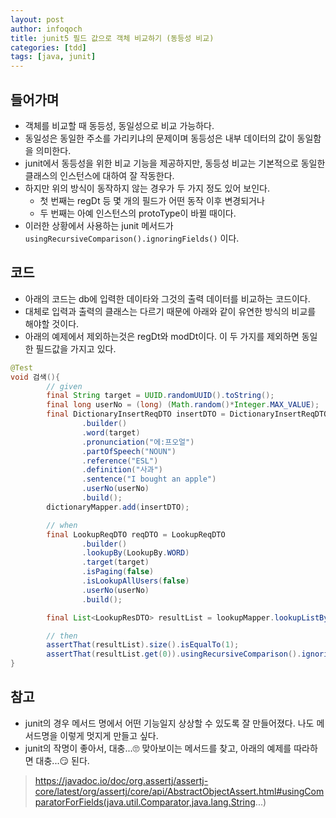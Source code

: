 ```yaml
---
layout: post
author: infoqoch
title: junit5 필드 값으로 객체 비교하기 (동등성 비교)
categories: [tdd]
tags: [java, junit]
---
```


## 들어가며
- 객체를 비교할 때 동등성, 동일성으로 비교 가능하다. 
- 동일성은 동일한 주소를 가리키냐의 문제이며 동등성은 내부 데이터의 값이 동일함을 의미한다.
- junit에서 동등성을 위한 비교 기능을 제공하지만, 동등성 비교는 기본적으로 동일한 클래스의 인스턴스에 대하여 잘 작동한다. 
- 하지만 위의 방식이 동작하지 않는 경우가 두 가지 정도 있어 보인다. 
  - 첫 번째는 regDt 등 몇 개의 필드가 어떤 동작 이후 변경되거나
  - 두 번째는 아예 인스턴스의 protoType이 바뀔 때이다.
- 이러한 상황에서 사용하는 junit 메서드가 `usingRecursiveComparison().ignoringFields()` 이다.


## 코드
- 아래의 코드는 db에 입력한 데이타와 그것의 출력 데이터를 비교하는 코드이다. 
- 대체로 입력과 출력의 클래스는 다르기 때문에 아래와 같이 유연한 방식의 비교를 해야할 것이다. 
- 아래의 예제에서 제외하는것은 regDt와 modDt이다. 이 두 가지를 제외하면 동일한 필드값을 가지고 있다. 

```java
@Test
void 검색(){
        // given
        final String target = UUID.randomUUID().toString();
        final long userNo = (long) (Math.random()*Integer.MAX_VALUE);
        final DictionaryInsertReqDTO insertDTO = DictionaryInsertReqDTO
                .builder()
                .word(target)
                .pronunciation("에:프오얼")
                .partOfSpeech("NOUN")
                .reference("ESL")
                .definition("사과")
                .sentence("I bought an apple")
                .userNo(userNo)
                .build();
        dictionaryMapper.add(insertDTO);

        // when
        final LookupReqDTO reqDTO = LookupReqDTO
                .builder()
                .lookupBy(LookupBy.WORD)
                .target(target)
                .isPaging(false)
                .isLookupAllUsers(false)
                .userNo(userNo)
                .build();

        final List<LookupResDTO> resultList = lookupMapper.lookupListBy(reqDTO);

        // then
        assertThat(resultList).size().isEqualTo(1);
        assertThat(resultList.get(0)).usingRecursiveComparison().ignoringFields("regDt", "modDt").isEqualTo(insertDTO);
}

```

## 참고
- junit의 경우 메서드 명에서 어떤 기능일지 상상할 수 있도록 잘 만들어졌다. 나도 메서드명을 이렇게 멋지게 만들고 싶다. 
- junit의 작명이 좋아서, 대충...🙄 맞아보이는 메서드를 찾고, 아래의 예제를 따라하면 대충...😏 된다.

> https://javadoc.io/doc/org.assertj/assertj-core/latest/org/assertj/core/api/AbstractObjectAssert.html#usingComparatorForFields(java.util.Comparator,java.lang.String...)